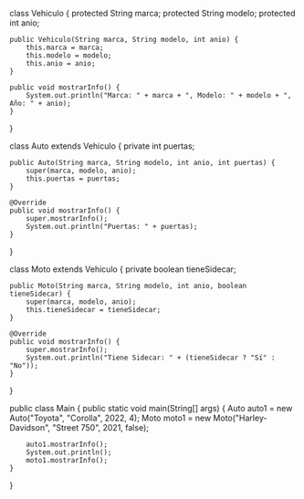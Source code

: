 class Vehiculo {
    protected String marca;
    protected String modelo;
    protected int anio;

    public Vehiculo(String marca, String modelo, int anio) {
        this.marca = marca;
        this.modelo = modelo;
        this.anio = anio;
    }

    public void mostrarInfo() {
        System.out.println("Marca: " + marca + ", Modelo: " + modelo + ", Año: " + anio);
    }
}

class Auto extends Vehiculo {
    private int puertas;

    public Auto(String marca, String modelo, int anio, int puertas) {
        super(marca, modelo, anio);
        this.puertas = puertas;
    }

    @Override
    public void mostrarInfo() {
        super.mostrarInfo();
        System.out.println("Puertas: " + puertas);
    }
}

class Moto extends Vehiculo {
    private boolean tieneSidecar;

    public Moto(String marca, String modelo, int anio, boolean tieneSidecar) {
        super(marca, modelo, anio);
        this.tieneSidecar = tieneSidecar;
    }

    @Override
    public void mostrarInfo() {
        super.mostrarInfo();
        System.out.println("Tiene Sidecar: " + (tieneSidecar ? "Sí" : "No"));
    }
}

public class Main {
    public static void main(String[] args) {
        Auto auto1 = new Auto("Toyota", "Corolla", 2022, 4);
        Moto moto1 = new Moto("Harley-Davidson", "Street 750", 2021, false);

        auto1.mostrarInfo();
        System.out.println();
        moto1.mostrarInfo();
    }
}

